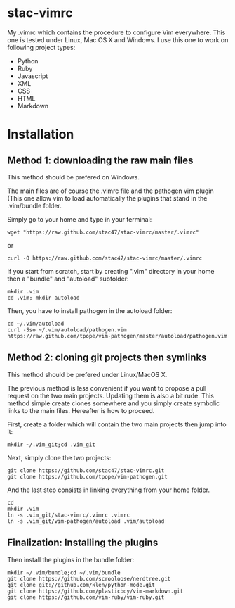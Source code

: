 stac-vimrc
==========

My .vimrc which contains the procedure to configure Vim everywhere.  This one
is tested under Linux, Mac OS X and Windows. I use this one to work on following project
types:

* Python
* Ruby
* Javascript
* XML
* CSS
* HTML
* Markdown

Installation
============

Method 1: downloading the raw main files
----------------------------------------

This method should be prefered on Windows.

The main files are of course the .vimrc file and the pathogen vim plugin (This
one allow vim to load automatically the plugins that stand in the .vim/bundle
folder.

Simply go to your home and type in your terminal:

    wget "https://raw.github.com/stac47/stac-vimrc/master/.vimrc"

or

    curl -O https://raw.github.com/stac47/stac-vimrc/master/.vimrc

If you start from scratch, start by creating ".vim" directory in your home then
a "bundle" and "autoload" subfolder:

    mkdir .vim
    cd .vim; mkdir autoload

Then, you have to install pathogen in the autoload folder:

    cd ~/.vim/autoload
    curl -Sso ~/.vim/autoload/pathogen.vim https://raw.github.com/tpope/vim-pathogen/master/autoload/pathogen.vim

Method 2: cloning git projects then symlinks
--------------------------------------------

This method should be prefered under Linux/MacOS X.

The previous method is less convenient if you want to propose a pull request on
the two main projects. Updating them is also a bit rude. This method simple
create clones somewhere and you simply create symbolic links to the main files.
Hereafter is how to proceed.

First, create a folder which will contain the two main projects then jump into
it:

    mkdir ~/.vim_git;cd .vim_git

Next, simply clone the two projects:

    git clone https://github.com/stac47/stac-vimrc.git
    git clone https://github.com/tpope/vim-pathogen.git

And the last step consists in linking everything from your home folder.

    cd
    mkdir .vim
    ln -s .vim_git/stac-vimrc/.vimrc .vimrc
    ln -s .vim_git/vim-pathogen/autoload .vim/autoload

Finalization: Installing the plugins
------------------------------------

Then install the plugins in the bundle folder:

    mkdir ~/.vim/bundle;cd ~/.vim/bundle
    git clone https://github.com/scrooloose/nerdtree.git
    git clone git://github.com/klen/python-mode.git
    git clone https://github.com/plasticboy/vim-markdown.git
    git clone https://github.com/vim-ruby/vim-ruby.git
